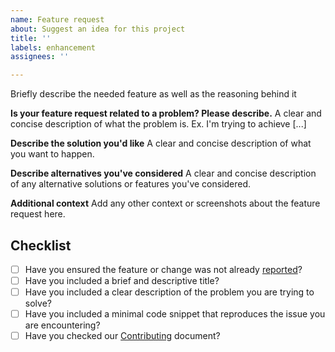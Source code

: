 ```yaml
---
name: Feature request
about: Suggest an idea for this project
title: ''
labels: enhancement
assignees: ''

---
```


Briefly describe the needed feature as well as the reasoning behind it

**Is your feature request related to a problem? Please describe.**
A clear and concise description of what the problem is. Ex. I'm trying to achieve [...]

**Describe the solution you'd like**
A clear and concise description of what you want to happen.

**Describe alternatives you've considered**
A clear and concise description of any alternative solutions or features you've considered.

**Additional context**
Add any other context or screenshots about the feature request here.

## Checklist

- [ ] Have you ensured the feature or change was not already [reported](https://github.com/catalystneuro/nwb-conversion-tools/issues)?
- [ ] Have you included a brief and descriptive title?
- [ ] Have you included a clear description of the problem you are trying to solve?
- [ ] Have you included a minimal code snippet that reproduces the issue you are encountering?
- [ ] Have you checked our [Contributing](https://nwb-conversion-tools.readthedocs.io/en/master/developer_guide.html) document?
